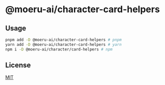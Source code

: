# @moeru-ai/character-card-helpers

## Usage

```bash
pnpm add -D @moeru-ai/character-card-helpers # pnpm
yarn add -D @moeru-ai/character-card-helpers # yarn
npm i -D @moeru-ai/character/card-helpers # npm
```

## License

[MIT](../../LICENSE-MIT)
